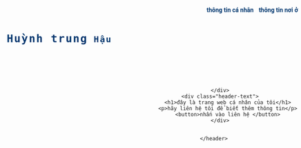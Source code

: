 <!DOCTYPE html>
<html lang="en">
<head> 
<meta charset="UTF-8">
<meta http-equiv="X-UA-Compatible" content="IE-edge">
<meta name="viewport" content="width-device-width, initial-scale-1.0">
<script src="http://kit.fontawesome.com/54f0cb7e4a.js" crossorigin="amonyus"></script>
<link rel="stylesheet" href="style.css">
<title>web cá nhân</title>
</head>
<body>
    <header>
        <div class="top">
            <div class="container">
                <div class="header-top row">
                    <p>Huỳnh trung<span> Hậu</span></p>
                    <ul>
                        <i class="fa-solid fa-circle-xmark"></i>
                        <li><a href="index3.html">thông tin cá nhân</a></li>                         
                        <li><a href="">thông tin nơi ở</a></li>                                   
                        <li><a href="">thông tin liên hệ</a></li>                                                       
                    </ul>
                    <i class="fas fa-bars"></i>
                </div>
            </div>
        </div>
        <div class="a1-image">

        </div>
        <div class="header-text">
             <h1>đây là trang web cá nhân của tôi</h1>
             <p>hãy liên hệ tôi để biết thêm thông tin</p>
             <button>nhấn vào liên hệ </button>
        </div>

    
    </header>
</body>
<head>
    <style>@import url('https://fonts.googleapis.com/css2?family=Roboto+Mono&display=swap');
        @import url('https://fonts.googleapis.com/css2?family=Roboto+Mono:ital,wght@0,400;1,200&display=swap');
        :root {
            --main-text-font:'Roboto', sans-serif;
            --logo-text-font:'Roboto Mono', monospace;
            --main-color: #063970;
        }
        body {
            background-image: url(https://tse4.mm.bing.net/th?id=OIP.WqNgq6Q5szSQM1nwCuE9EQHaFj&pid=Api&P=0&w=220&h=165);
            background-size: cover;
        }
        * {
            margin: 0;
            padding: 0;
            box-sizing: border-box;
        }
        a {
            text-decoration: none;
        }
        li {
            list-style: none;
        }
        .container {
            max-width: 1024px;
            margin: auto;
        }
        .row {
            display: flex;
            flex-wrap: wrap;
        }
        header {
            background-image: url("");
            ackground-position: center;
            background-repeat: no-repeat;
            background-size: cover;
           /width: 100vw;
            height: 100vh;
        }
        .navy-image {
            position: absolute;
            content: "";
            width: 100%;
            height: 100%;
            background-color: blue;
            opacity: 0.5;
        }
        .top {
            position: relative;
            width: 100%;
            z-index: 1;
        }
        .header-top p {
            font-family: var(--logo-text-font);
            font-size: 25px;
            letter-spacing: 2px;
            color: var(--main-color);
            font-weight: bold;
        }
        .header-top p span {
            font-size: 20px;
        }
        .header-top {
            justify-content: space-between;
            padding: 12px 0;
            align-items: center;
        }
        .header-top ul {
            display: flex;
        }
        .header-top ul li {
            margin-left: 12px;
            position: relative;
        }
        .header-top ul li::after {
            position: relative;
            content: "";
            display: block;
            bottom: -2px;
            height: 3px;
            width: 0%;
            left: 50%;
            transform: translate(-50%);
            background-color: var(--main-color);
            border-radius: 5px;
            transition: all 0.5s ease;
        }
        .header-top ul li:hover::after {
            width: 100%;
        
        }
        .header-top ul li a {
            font-family: var(--main-text-font);
            color: #063970;
            font-weight: bold;
        }
        .header-top ul i {
            font-size: 32px;
            color: white;
            margin: 12px 0 0 12px;
            cursor: pointer;
            margin-bottom: 150px;
        }
        .header-top> i {
            font-size: 32px;
            color: var(--main-color);
            cursor: pointer;
        }
        .header-top p {
            font-family: var(--logo-text-font);  
        }
        .header-text {
            position: absolute;
            top: 50%;
            left: 50%;
            transform: translate(-50%,-50%);
            max-width: 1200px;
            min-width: 668px;
            text-align: center;
        }
        .header-text h1 {
            font-family: var(--main-text-font);
            color: #063970;
            margin-bottom: 20px;
            font-size: 32px;
        }
        .header-text p {
            font-family: var(--main-text-font);
            color: #063970;
        }
        .header-text button {
            width: 150px;
            height: 60px;
            margin-top: 20px;
            background-color: transparent;
            border: 2px solid var(--main-color);
            color: #063970
            cursor: pointer;
            font-size: 20px;
            transition: all 0.5s ease;
        }
        .header-text button:hover {
            background-color: var(--main-color);
        }
        @media (max-width: 575px) {
            .header-top ul {
                position: fixed;
                width: 200px;
                height: 100px;
                background-color: var(--main-color);
                right: 0;
                top: 0;
                flex-direction: column  ;
            }
            .header-top ul li {
                margin-bottom: 20px;
                margin-left: 50px;
            }
        }   </style>
</head>
<head>
    <style>
        @import url('https://fonts.googleapis.com/css2?family=Roboto+Mono&display=swap');
@import url('https://fonts.googleapis.com/css2?family=Roboto+Mono:ital,wght@0,400;1,200&display=swap');
:root {
    --main-text-font:'Roboto', sans-serif;
    --logo-text-font:'Roboto Mono', monospace;
    --main-color: #063970;
}
* {
    margin: 0;
    padding: 0;
    box-sizing: border-box;
}
a {
    text-decoration: none;
}
li {
    list-style: none;
}
.container {
    max-width: 1024px;
    margin: auto;
}
.row {
    display: flex;
    flex-wrap: wrap;
}
header {
    background-image: url("image/navy.jpg");
    background-position: center;
    background-repeat: no-repeat;
    background-size: cover;
    width: 100vw;
    height: 100vh;
}
/*.navy-image {
    position: absolute;
    content: "";
    width: 100%;
    height: 100%;
    background-color: blue;
    opacity: 0.5;*/
}
.top {
    position: relative;
    width: 100%;
    z-index: 1;
}
.header-top p {
    font-family: var(--logo-text-font);
    font-size: 25px;
    letter-spacing: 2px;
    color: var(--main-color);
    font-weight: bold;
}
.header-top p span {
    font-size: 20px;
}
.header-top {
    justify-content: space-between;
    padding: 12px 0;
    align-items: center;
}
.header-top ul {
    display: flex;
}
.header-top ul li {
    margin-left: 12px;
    position: relative;
}
.header-top ul li::after {
    position: relative;
    content: "";
    display: block;
    bottom: -2px;
    height: 3px;
    width: 0%;
    left: 50%;
    transform: translate(-50%);
    background-color: var(--main-color);
    border-radius: 5px;
    transition: all 0.5s ease;
}
.header-top ul li:hover::after {
    width: 100%;

}
.header-top ul li a {
    font-family: var(--main-text-font);
    color: #063970;
    font-weight: bold;
}
.header-top ul i {
    font-size: 32px;
    color: white;
    margin: 12px 0 0 12px;
    cursor: pointer;
    margin-bottom: 150px;
}
.header-top> i {
    font-size: 32px;
    color: var(--main-color);
    cursor: pointer;
}
.header-top p {
    font-family: var(--logo-text-font);  
}
.header-text {
    position: absolute;
    top: 50%;
    left: 50%;
    transform: translate(-50%,-50%);
    max-width: 700px;
    min-width: 500px;
    text-align: center;
}
.header-text h1 {
    font-family: var(--main-text-font);
    color: #063970;
    margin-bottom: 20px;
    font-size: 32px;
}
.header-text p {
    font-family: var(--main-text-font);
    color: #063970;
}
.header-text button {
    width: 150px;
    height: 40px;
    margin-top: 20px;
    background-color: transparent;
    border: 2px solid var(--main-color);
    color: #063970
    cursor: pointer;
    font-size: 20px;
    transition: all 0.5s ease;
}
.header-text button:hover {
    background-color: var(--main-color);
}
@media (max-width: 575px) {
    .header-top ul {
        position: fixed;
        width: 200px;
        height: 100px;
        background-color: var(--main-color);
        right: 0;
        top: 0;
        flex-direction: column  ;
    }
    .header-top ul li {
        margin-bottom: 20px;
        margin-left: 50px;
    }
}  
    </style>
</head>
